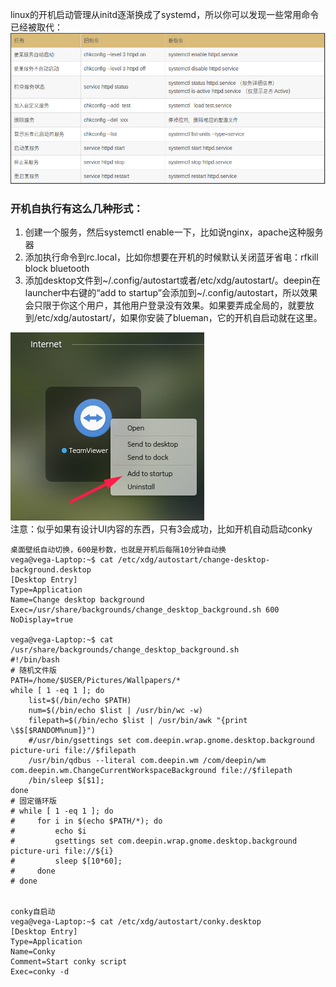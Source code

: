 linux的开机启动管理从initd逐渐换成了systemd，所以你可以发现一些常用命令已经被取代：  
![picture](https://github.com/ExplosiveBattery/custom-deepin-linux/blob/master/autostart/DeepinScreenshot_select-area_20180503083915.png?raw=true)


### 开机自执行有这么几种形式：
1. 创建一个服务，然后systemctl enable一下，比如说nginx，apache这种服务器
2. 添加执行命令到rc.local，比如你想要在开机的时候默认关闭蓝牙省电：rfkill block bluetooth
3. 添加desktop文件到~/.config/autostart或者/etc/xdg/autostart/。deepin在launcher中右键的“add to startup”会添加到~/.config/autostart，所以效果会只限于你这个用户，其他用户登录没有效果。如果要弄成全局的，就要放到/etc/xdg/autostart/，如果你安装了blueman，它的开机自启动就在这里。

![picture](https://github.com/ExplosiveBattery/custom-deepin-linux/blob/master/autostart/DeepinScreenshot_select-area_20180503085258.png?raw=true)  
注意：似乎如果有设计UI内容的东西，只有3会成功，比如开机自动启动conky

```shell
桌面壁纸自动切换，600是秒数，也就是开机后每隔10分钟自动换
vega@vega-Laptop:~$ cat /etc/xdg/autostart/change-desktop-background.desktop 
[Desktop Entry]
Type=Application
Name=Change desktop background
Exec=/usr/share/backgrounds/change_desktop_background.sh 600
NoDisplay=true

vega@vega-Laptop:~$ cat /usr/share/backgrounds/change_desktop_background.sh
#!/bin/bash
# 随机文件版
PATH=/home/$USER/Pictures/Wallpapers/*
while [ 1 -eq 1 ]; do
    list=$(/bin/echo $PATH)
    num=$(/bin/echo $list | /usr/bin/wc -w)
    filepath=$(/bin/echo $list | /usr/bin/awk "{print \$$[$RANDOM%num]}")
    #/usr/bin/gsettings set com.deepin.wrap.gnome.desktop.background picture-uri file://$filepath
    /usr/bin/qdbus --literal com.deepin.wm /com/deepin/wm com.deepin.wm.ChangeCurrentWorkspaceBackground file://$filepath
    /bin/sleep $[$1];
done
# 固定循环版
# while [ 1 -eq 1 ]; do
#     for i in $(echo $PATH/*); do
#         echo $i
#         gsettings set com.deepin.wrap.gnome.desktop.background picture-uri file://${i}
#         sleep $[10*60];
#     done
# done


conky自启动
vega@vega-Laptop:~$ cat /etc/xdg/autostart/conky.desktop 
[Desktop Entry]
Type=Application
Name=Conky
Comment=Start conky script
Exec=conky -d
```








